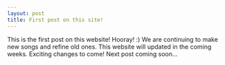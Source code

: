 ```yaml
---
layout: post
title: First post on this site!
---
```

This is the first post on this website! Hooray! :) We are continuing to make new songs and refine old ones. This website will updated in the coming weeks. Exciting changes to come! Next post coming soon...
